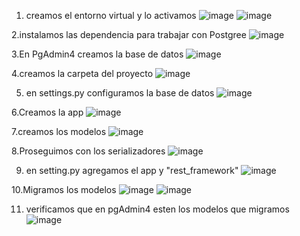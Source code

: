 1. creamos el entorno virtual y lo activamos
   ![image](https://github.com/user-attachments/assets/50b381f5-ed74-4b1b-bc57-b57c96397188)
   ![image](https://github.com/user-attachments/assets/37bd7703-b95c-4a9b-a2d5-54dd5a391ed3)

2.instalamos las dependencia para trabajar con Postgree
  ![image](https://github.com/user-attachments/assets/2ab49cf8-46ee-4b73-a263-9035f6844cce)

3.En PgAdmin4 creamos la base de datos
  ![image](https://github.com/user-attachments/assets/baf5bcf6-66fa-4581-89d4-f7aeb1a8ee50)

4.creamos la carpeta del proyecto
  ![image](https://github.com/user-attachments/assets/7e068f10-6d9b-4bec-bded-c17de169de6c)

5. en settings.py configuramos la base de datos
  ![image](https://github.com/user-attachments/assets/6ac9d9b4-a907-4ba3-8249-c9020d8ea39e)

6.Creamos la app 
  ![image](https://github.com/user-attachments/assets/60750953-9e32-43c2-9b0d-3ebd991459e9)

7.creamos los modelos 
  ![image](https://github.com/user-attachments/assets/b88c0573-9e47-4b59-bb1a-fa5a7d7cb3ed)

8.Proseguimos con los serializadores
  ![image](https://github.com/user-attachments/assets/3eeb633a-dd04-40e3-ae18-56fe8d9e919b)

9. en setting.py agregamos el app y "rest_framework"
  ![image](https://github.com/user-attachments/assets/e2b9cfba-3af8-42d2-8de4-268be042fda6)

10.Migramos los modelos
  ![image](https://github.com/user-attachments/assets/74b3920a-715b-4bbb-bbc7-8ae2c919181a)
  ![image](https://github.com/user-attachments/assets/9602eeb2-6fd7-4c04-b434-5e54c24d54d4)

11. verificamos que en pgAdmin4 esten los modelos que migramos
    ![image](https://github.com/user-attachments/assets/ca351a18-b42c-4afa-a119-d087464cd349)








